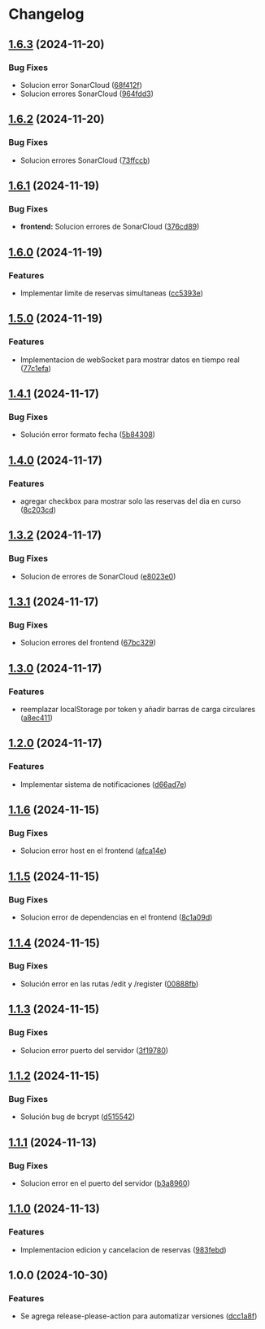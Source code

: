 # Changelog

## [1.6.3](https://github.com/oqnd2/DevOps_2/compare/v1.6.2...v1.6.3) (2024-11-20)


### Bug Fixes

* Solucion error SonarCloud ([68f412f](https://github.com/oqnd2/DevOps_2/commit/68f412fd7bb839883827b3bf926be8afd7b0c8ef))
* Solucion errores SonarCloud ([964fdd3](https://github.com/oqnd2/DevOps_2/commit/964fdd3d7e483986f2bc5bbc99f0991700ef3cbb))

## [1.6.2](https://github.com/oqnd2/DevOps_2/compare/v1.6.1...v1.6.2) (2024-11-20)


### Bug Fixes

* Solucion errores SonarCloud ([73ffccb](https://github.com/oqnd2/DevOps_2/commit/73ffccbe1345f7f215e1f6a727a72e37c72d46f1))

## [1.6.1](https://github.com/oqnd2/DevOps_2/compare/v1.6.0...v1.6.1) (2024-11-19)


### Bug Fixes

* **frontend:** Solucion errores de SonarCloud ([376cd89](https://github.com/oqnd2/DevOps_2/commit/376cd89bdc665fe54c54d52f2ce9802edb8b12a8))

## [1.6.0](https://github.com/oqnd2/DevOps_2/compare/v1.5.0...v1.6.0) (2024-11-19)


### Features

* Implementar limite de reservas simultaneas ([cc5393e](https://github.com/oqnd2/DevOps_2/commit/cc5393e7305a77448f37ebd50335fbfebb9cc0bc))

## [1.5.0](https://github.com/oqnd2/DevOps_2/compare/v1.4.1...v1.5.0) (2024-11-19)


### Features

* Implementacion de webSocket para mostrar datos en tiempo real ([77c1efa](https://github.com/oqnd2/DevOps_2/commit/77c1efade1184ba051da60909cc574e4b82e3a02))

## [1.4.1](https://github.com/oqnd2/DevOps_2/compare/v1.4.0...v1.4.1) (2024-11-17)


### Bug Fixes

* Solución error formato fecha ([5b84308](https://github.com/oqnd2/DevOps_2/commit/5b84308cfd28ba08f2466d38df00c4cc07598cf6))

## [1.4.0](https://github.com/oqnd2/DevOps_2/compare/v1.3.2...v1.4.0) (2024-11-17)


### Features

* agregar checkbox para mostrar solo las reservas del dia en curso ([8c203cd](https://github.com/oqnd2/DevOps_2/commit/8c203cd7ff83b9ffc3c4e5daa4a7fb89db366342))

## [1.3.2](https://github.com/oqnd2/DevOps_2/compare/v1.3.1...v1.3.2) (2024-11-17)


### Bug Fixes

* Solucion de errores de SonarCloud ([e8023e0](https://github.com/oqnd2/DevOps_2/commit/e8023e0a316a4a67493346a26664b5fc1b905424))

## [1.3.1](https://github.com/oqnd2/DevOps_2/compare/v1.3.0...v1.3.1) (2024-11-17)


### Bug Fixes

* Solucion errores del frontend ([67bc329](https://github.com/oqnd2/DevOps_2/commit/67bc329da3001c0962eb4ca575c5d472dc1a1677))

## [1.3.0](https://github.com/oqnd2/DevOps_2/compare/v1.2.0...v1.3.0) (2024-11-17)


### Features

* reemplazar localStorage por token y añadir barras de carga circulares ([a8ec411](https://github.com/oqnd2/DevOps_2/commit/a8ec411db562ee4f1524f76bafe10b99bb939057))

## [1.2.0](https://github.com/oqnd2/DevOps_2/compare/v1.1.6...v1.2.0) (2024-11-17)


### Features

* Implementar sistema de notificaciones ([d66ad7e](https://github.com/oqnd2/DevOps_2/commit/d66ad7e9de10b17a595026f42cd92bb7a5195abe))

## [1.1.6](https://github.com/oqnd2/DevOps_2/compare/v1.1.5...v1.1.6) (2024-11-15)


### Bug Fixes

* Solucion error host en el frontend ([afca14e](https://github.com/oqnd2/DevOps_2/commit/afca14e48afee5e9674146d40167d56585f8a56c))

## [1.1.5](https://github.com/oqnd2/DevOps_2/compare/v1.1.4...v1.1.5) (2024-11-15)


### Bug Fixes

* Solucion error de dependencias en el frontend ([8c1a09d](https://github.com/oqnd2/DevOps_2/commit/8c1a09d8fb83a8c20d1b19da83426d37e1ed5668))

## [1.1.4](https://github.com/oqnd2/DevOps_2/compare/v1.1.3...v1.1.4) (2024-11-15)


### Bug Fixes

* Solución error en las rutas /edit y /register ([00888fb](https://github.com/oqnd2/DevOps_2/commit/00888fb71989713e4147ffe4a22ac2eda4ccdf8d))

## [1.1.3](https://github.com/oqnd2/DevOps_2/compare/v1.1.2...v1.1.3) (2024-11-15)


### Bug Fixes

* Solucion error puerto del servidor ([3f19780](https://github.com/oqnd2/DevOps_2/commit/3f1978072c276587a2d9c890ff940210f96b9699))

## [1.1.2](https://github.com/oqnd2/DevOps_2/compare/v1.1.1...v1.1.2) (2024-11-15)


### Bug Fixes

* Solución bug de bcrypt ([d515542](https://github.com/oqnd2/DevOps_2/commit/d515542e9e64570a216a21c1a8d47b35581b608b))

## [1.1.1](https://github.com/oqnd2/DevOps_2/compare/v1.1.0...v1.1.1) (2024-11-13)


### Bug Fixes

* Solucion error en el puerto del servidor ([b3a8960](https://github.com/oqnd2/DevOps_2/commit/b3a8960907252f4044da4fa2801f4f9ee4b7d4a8))

## [1.1.0](https://github.com/oqnd2/DevOps_2/compare/v1.0.0...v1.1.0) (2024-11-13)


### Features

* Implementacion edicion y cancelacion de reservas ([983febd](https://github.com/oqnd2/DevOps_2/commit/983febddf5c45cdb9f4b4b4ada8072212f718536))

## 1.0.0 (2024-10-30)


### Features

* Se agrega release-please-action para automatizar versiones ([dcc1a8f](https://github.com/oqnd2/DevOps_2/commit/dcc1a8f212f9a34b8bfdef055e27b97ecef4ea5a))

